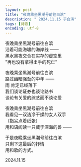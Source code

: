 ```yaml
---
layout: post
title: "夜晚乘坐黑潮号前往白滨"
description: " 2024.11.15 于白滨"
tags: [诗歌]
encoding: utf-8
---
```


夜晚乘坐黑潮号前往白滨  
沿着可能海啸的海岸线 ——  
黑水黑夜交合在实存的虚空里  
"再也没有拿得出手的死亡"  

夜晚乘坐黑潮号前往白滨  
路过幽暗强劲的中年 ——  
雨 肯定已经落下  
我们谈论证券也谈论路书  
谈论有关爱的综艺而不谈论爱  

夜晚乘坐黑潮号前往白滨  
我看见一双洁净干燥的女人双手  
（指尖点着纸张）  
用和语阅读一只藏于深海的兽 ——  

于是夜晚乘坐黑潮号前往白滨  
只剩下这最后的抒情  
用和歌的方式。 


2024.11.15